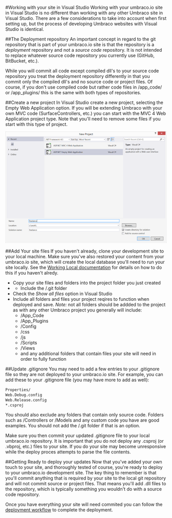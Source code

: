 #Working with your site in Visual Studio
Working with your umbraco.io site in Visual Studio is no different than working with any other Umbraco site in Visual Studio.  There are a few considerations to take into account when first setting up, but the process of developing Umbraco websites with Visual Studio is identical.

##The Deployment repository
An important concept in regard to the git repository that is part of your umbraco.io site is that the repository is a *deployment* repository and not a *source code* repository.  It is not intended to replace whatever source code repository you currently use (GitHub, BitBucket, etc.). 

While you will commit all code except compiled dll's to your source code repository you treat the deployment repository differently in that you commit only the compiled dll's and no source code or project files.  Of course, if you don't use compiled code but rather code files in /app_code/ or /app_plugins/ this is the same with both types of repositories.

##Create a new project
In Visual Studio create a new project, selecting the Empty Web Application option.  If you will be extending Umbraco with your own MVC code (SurfaceControllers, etc.) you can start with the MVC 4 Web Application project type.  Note that you'll need to remove some files if you start with this type of project.

![visualstudio](images/filenewproject.PNG)

##Add Your site files
If you haven't already, clone your development site to your local machine.  Make sure you've also restored your content from your umbraco.io site, which will create the local database you'll need to run your site locally.  See the [Working Local documentation](working-local.md) for details on how to do this if you haven't alredy.

- Copy your site files and folders into the project folder you just created
-   * Include the /.git folder
- Check the *Show all files* option in Visual Studio
- Include all folders and files your project reqires to function when deployed and save.  _Note:_ not all folders should be addded to the project as with any other Umbraco project you generally will include:
  * /App_Code
  * /App_Plugins
  * /Config
  * /css
  * /js
  * /Scripts
  * /Views
  * and any additional folders that contain files your site will need in order to fully function

##Update .gitignore
You may need to add a few entries to your .gitignore file so they are not deployed to your umbraco.io site.  For example, you can add these to your .gitignore file (you may have more to add as well):
```
Properties/
Web.Debug.config
Web.Release.config
*.csproj
```

You should also exclude any folders that contain only source code.  Folders such as /Controllers or /Models and any custom code you have are good examples.  You should not add the /.git folder if that is an option.

Make sure you then commit your updated .gitignore file to your local umbraco.io repository.  It is important that you do not deploy any .csproj (or .vbproj, etc.) files to your site.  If you do your site may become unresponsive while the deploy proces attempts to parse the file contents.

##Getting Ready to deploy your updates
Now that you've added your own touch to your site, and thoroughly tested of course, you're ready to deploy to your umbraco.io development site.  The key thing to remember is that you'll commit anything that is required by your site to the local git repository and will not commit source or project files.  That means you'll add .dll files to the repository, which is typically something you wouldn't do with a source code repository.

Once you have everything your site will need commited you can follow the [deployment workflow](/Deployment/index.md) to complete the deployment.
